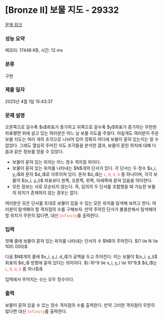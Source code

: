 # [Bronze II] 보물 지도 - 29332 

[문제 링크](https://www.acmicpc.net/problem/29332) 

### 성능 요약

메모리: 17448 KB, 시간: 12 ms

### 분류

구현

### 제출 일자

2025년 4월 1일 15:43:37

### 문제 설명

<p>오른쪽으로 갈수록 $x$좌표가 증가하고 위쪽으로 갈수록 $y$좌표가 증가하는 무한한 좌표평면 위에 살고 있는 여러분은 어느 날 보물 지도를 주웠다. 아쉽게도 여러분이 주운 보물 지도는 여러 개의 조각으로 나뉘어 있어 정확히 어디에 보물이 묻혀 있는지는 알 수 없었다. 그래도 열심히 주어진 지도 조각들을 분석한 결과, 보물이 묻힌 위치에 대해 다음과 같은 정보를 얻을 수 있었다. </p>

<ul>
	<li>보물이 묻혀 있는 위치는 어느 정수 격자점 위이다.</li>
	<li>보물이 묻혀 있는 위치를 나타내는 $N$개의 단서가 있다. 각 단서는 두 정수 $x_i, y_i$와 문자 $d_i$로 이루어져 있다. 문자 $d_i$는 <span style="color:#e74c3c;"><code>L</code>, <code>R</code>, <code>U</code>, <code>D</code></span> 중 하나이며, 각각 보물이 $(x_i, y_i)$ 좌표보다 왼쪽, 오른쪽, 위쪽, 아래쪽에 묻혀 있음을 의미한다. </li>
	<li>모든 정보는 서로 모순되지 않는다. 즉, 임의의 두 단서를 조합했을 때 가능한 보물의 위치가 존재하지 않는 경우는 없다.</li>
</ul>

<p>여러분은 모은 단서를 토대로 보물이 있을 수 있는 모든 위치를 탐색해 보려고 한다. 여러분이 탐색해야 할 격자점의 수를 구해보자. 만약 주어진 단서가 불충분해서 탐색해야 할 위치가 무한히 많다면, 대신 <span style="color:#e74c3c;"><code>Infinity</code></span>를 출력한다.</p>

### 입력 

 <p>첫째 줄에 보물이 묻혀 있는 위치를 나타내는 단서의 수 $N$이 주어진다. $(1 \le N \le 100\ 000)$</p>

<p>다음 $N$개의 줄에 $x_i, y_i, d_i$가 공백을 두고 주어진다. 이는 보물이 $(x_i, y_i)$ 좌표의 $d_i$ 방향에 묻혀 있다는 의미이다. $(-10^9 \le x_i, y_i \le 10^9;$ $d_i$는 <span style="color:#e74c3c;"><code>L</code>, <code>R</code>, <code>U</code>, <code>D</code></span> 중 하나$)$</p>

<p>입력에서 주어지는 수는 모두 정수이다.</p>

### 출력 

 <p>보물이 묻혀 있을 수 있는 정수 격자점의 수를 출력한다. 만약 그러한 격자점이 무한히 많다면 대신 <span style="color:#e74c3c;"><code>Infinity</code></span>를 출력한다.</p>


